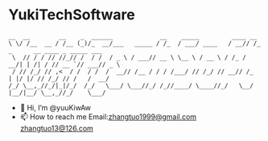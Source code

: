 # YukiTechSoftware
```
__  __        __    _  ______             __    _____         ____ __                             
\ \/ /__  __ / /__ (_)/_  __/___   _____ / /_  / ___/ ____   / __// /_ _      __ ____ _ _____ ___ 
 \  // / / // //_// /  / /  / _ \ / ___// __ \ \__ \ / __ \ / /_ / __/| | /| / // __ `// ___// _ \
 / // /_/ // ,<  / /  / /  /  __// /__ / / / /___/ // /_/ // __// /_  | |/ |/ // /_/ // /   /  __/
/_/ \__,_//_/|_|/_/  /_/   \___/ \___//_/ /_//____/ \____//_/   \__/  |__/|__/ \__,_//_/    \___/ 
```                                                                                
- 👋 Hi, I’m @yuuKiwAw
- 📫 How to reach me Email:zhangtuo1999@gmail.com    zhangtuo13@126.com

<!---
yuuKiwAw/yuuKiwAw is a ✨ special ✨ repository because its `README.md` (this file) appears on your GitHub profile.
You can click the Preview link to take a look at your changes.
--->
